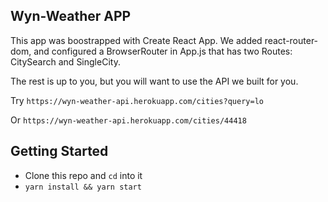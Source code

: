 ## Wyn-Weather APP

This app was boostrapped with Create React App.   We added react-router-dom, and configured a BrowserRouter in App.js that has two Routes: CitySearch and SingleCity.

The rest is up to you, but you will want to use the API we built for you.

Try `https://wyn-weather-api.herokuapp.com/cities?query=lo`

Or `https://wyn-weather-api.herokuapp.com/cities/44418`

## Getting Started

* Clone this repo and `cd` into it
* `yarn install && yarn start`

